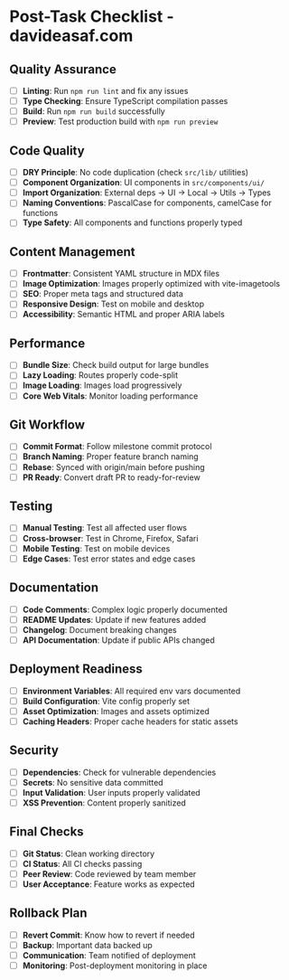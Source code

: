 # Post-Task Checklist - davideasaf.com

## Quality Assurance
- [ ] **Linting**: Run `npm run lint` and fix any issues
- [ ] **Type Checking**: Ensure TypeScript compilation passes
- [ ] **Build**: Run `npm run build` successfully
- [ ] **Preview**: Test production build with `npm run preview`

## Code Quality
- [ ] **DRY Principle**: No code duplication (check `src/lib/` utilities)
- [ ] **Component Organization**: UI components in `src/components/ui/`
- [ ] **Import Organization**: External deps → UI → Local → Utils → Types
- [ ] **Naming Conventions**: PascalCase for components, camelCase for functions
- [ ] **Type Safety**: All components and functions properly typed

## Content Management
- [ ] **Frontmatter**: Consistent YAML structure in MDX files
- [ ] **Image Optimization**: Images properly optimized with vite-imagetools
- [ ] **SEO**: Proper meta tags and structured data
- [ ] **Responsive Design**: Test on mobile and desktop
- [ ] **Accessibility**: Semantic HTML and proper ARIA labels

## Performance
- [ ] **Bundle Size**: Check build output for large bundles
- [ ] **Lazy Loading**: Routes properly code-split
- [ ] **Image Loading**: Images load progressively
- [ ] **Core Web Vitals**: Monitor loading performance

## Git Workflow
- [ ] **Commit Format**: Follow milestone commit protocol
- [ ] **Branch Naming**: Proper feature branch naming
- [ ] **Rebase**: Synced with origin/main before pushing
- [ ] **PR Ready**: Convert draft PR to ready-for-review

## Testing
- [ ] **Manual Testing**: Test all affected user flows
- [ ] **Cross-browser**: Test in Chrome, Firefox, Safari
- [ ] **Mobile Testing**: Test on mobile devices
- [ ] **Edge Cases**: Test error states and edge cases

## Documentation
- [ ] **Code Comments**: Complex logic properly documented
- [ ] **README Updates**: Update if new features added
- [ ] **Changelog**: Document breaking changes
- [ ] **API Documentation**: Update if public APIs changed

## Deployment Readiness
- [ ] **Environment Variables**: All required env vars documented
- [ ] **Build Configuration**: Vite config properly set
- [ ] **Asset Optimization**: Images and assets optimized
- [ ] **Caching Headers**: Proper cache headers for static assets

## Security
- [ ] **Dependencies**: Check for vulnerable dependencies
- [ ] **Secrets**: No sensitive data committed
- [ ] **Input Validation**: User inputs properly validated
- [ ] **XSS Prevention**: Content properly sanitized

## Final Checks
- [ ] **Git Status**: Clean working directory
- [ ] **CI Status**: All CI checks passing
- [ ] **Peer Review**: Code reviewed by team member
- [ ] **User Acceptance**: Feature works as expected

## Rollback Plan
- [ ] **Revert Commit**: Know how to revert if needed
- [ ] **Backup**: Important data backed up
- [ ] **Communication**: Team notified of deployment
- [ ] **Monitoring**: Post-deployment monitoring in place